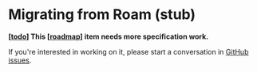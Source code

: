 # Migrating from Roam (stub)

**[[todo]] This [[roadmap]] item needs more specification work.**

If you're interested in working on it, please start a conversation in [GitHub issues](https://github.com/foambubble/foam/issues).

[//begin]: # "Autogenerated link references for markdown compatibility"
[todo]: ../../dev/todo.md "Todo"
[roadmap]: ../../dev/proposals/roadmap.md "Roadmap"
[//end]: # "Autogenerated link references"
